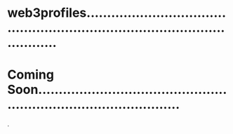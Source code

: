 # web3profiles...................................................................................................
# Coming Soon........................................................................................
.
